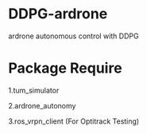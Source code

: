 # DDPG-ardrone
ardrone autonomous control with DDPG
# Package Require
1.tum_simulator

2.ardrone_autonomy

3.ros_vrpn_client (For Optitrack Testing)

